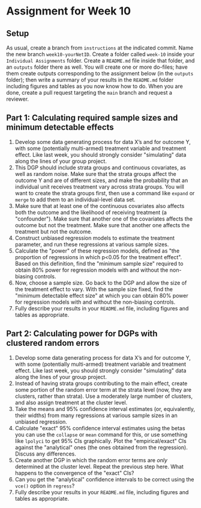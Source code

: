 # Assignment for Week 10

## Setup 

As usual, create a branch from `instructions` at the indicated commit. Name the new branch `week10-yourNetID`. Create a folder called `week-10` inside your `Individual Assignments` folder. Create a `README.md` file inside that folder, and an `outputs` folder there as well. You will create one or more do-files; have them create outputs corresponding to the assignment below (in the `outputs` folder); then write a summary of your results in the `README.md` folder including figures and tables as you now know how to do. When you are done, create a pull request targeting the `main` branch and request a reviewer.

## Part 1: Calculating required sample sizes and minimum detectable effects

1. Develop some data generating process for data X’s and for outcome Y, with some (potentially multi-armed) treatment variable and treatment effect. Like last week, you should strongly consider "simulating" data along the lines of your group project.
2. This DGP should include strata groups and continuous covariates, as well as random noise. Make sure that the strata groups affect the outcome Y and are of different sizes, and make the probability that an individual unit receives treatment vary across strata groups. You will want to create the strata groups first, then use a command like `expand` or `merge` to add them to an individual-level data set.
3. Make sure that at least one of the continuous covariates also affects both the outcome and the likelihood of receiving treatment (a "confounder"). Make sure that another one of the covariates affects the outcome but not the treatment. Make sure that another one affects the treatment but not the outcome.
4. Construct unbiased regression models to estimate the treatment parameter, and run these regressions at various sample sizes.
5. Calculate the "power" of these regression models, defined as "the proportion of regressions in which p<0.05 for the treatment effect". Based on this definition, find the "minimum sample size" required to obtain 80% power for regression models with and without the non-biasing controls.
6. Now, choose a sample size. Go back to the DGP and allow the size of the treatment effect to vary. With the sample size fixed, find the "minimum detectable effect size" at which you can obtain 80% power for regression models with and without the non-biasing controls.
7. Fully describe your results in your `README.md` file, including figures and tables as appropriate.

## Part 2: Calculating power for DGPs with clustered random errors

1. Develop some data generating process for data X’s and for outcome Y, with some (potentially multi-armed) treatment variable and treatment effect. Like last week, you should strongly consider "simulating" data along the lines of your group project.
2. Instead of having strata groups contributing to the main effect, create some portion of the random error term at the strata level (now, they are clusters, rather than strata). Use a moderately large number of clusters, and also assign treatment at the cluster level.
3. Take the means and 95% confidence interval estimates (or, equivalently, their widths) from many regressions at various sample sizes in an unbiased regression.
4. Calculate "exact" 95% confidence interval estimates using the betas you can use the `collapse` or `mean` command for this, or use something like `lpolyci` to get 95% CIs graphically. Plot the "empirical/exact" CIs against the "analytical" ones (the ones obtained from the regression). Discuss any differences.
5. Create another DGP in which the random error terms are _only_ determined at the cluster level. Repeat the previous step here. What happens to the convergence of the "exact" CIs?
6. Can you get the "analytical" confidence intervals to be correct using the `vce()` option in `regress`?
7. Fully describe your results in your `README.md` file, including figures and tables as appropriate.
